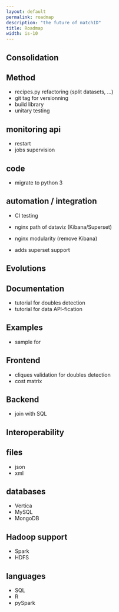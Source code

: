 ```yaml
---
layout: default
permalink: roadmap
description: "the future of matchID"
title: Roadmap
width: is-10
---
```


<section class="section">
  <div class="tile is-ancestor">
    <div class="tile is-vertical is-6 is-light">

# Consolidation

## Method
- recipes.py refactoring (split datasets, ...)
- git tag for versionning
- build library
- unitary testing

## monitoring api
- restart
- jobs supervision

## code
- migrate to python 3

## automation / integration
- CI testing
- nginx path of dataviz (Kibana/Superset)
- nginx modularity (remove Kibana)
- adds superset support

  </div>
  <div class="tile is-vertical is-6 is-success">

# Evolutions
## Documentation
- tutorial for doubles detection
- tutorial for data API-fication

## Examples
- sample for 
## Frontend
- cliques validation for doubles detection
- cost matrix

## Backend
- join with SQL
    </div>
  </div>
  <div class="tile is-ancestor">
    <div class="tile is-vertical is-12 is-info">

# Interoperability

## files
- json
- xml

## databases
- Vertica
- MySQL
- MongoDB

## Hadoop support
- Spark
- HDFS

## languages
- SQL
- R
- pySpark
    </div>
  </div>

</section>
